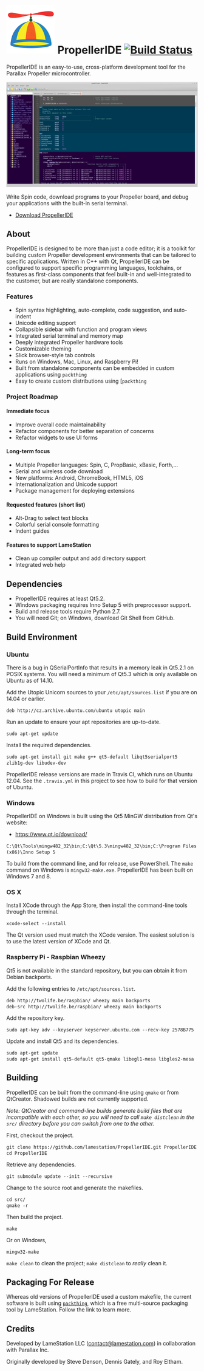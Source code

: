 ![the hat](icons/propellerhat.png) PropellerIDE [![Build Status](https://travis-ci.org/parallaxinc/PropellerIDE.svg?branch=master)](https://travis-ci.org/parallaxinc/PropellerIDE)
============

PropellerIDE is an easy-to-use, cross-platform development tool for the Parallax Propeller microcontroller.

![](screenshots/ide.png)

Write Spin code, download programs to your Propeller board, and debug your applications with the built-in serial terminal.

- [Download PropellerIDE](http://www.lamestation.com/propelleride)

## About

PropellerIDE is designed to be more than just a code editor; it is a toolkit for building custom Propeller development environments that can be tailored to specific applications. Written in C++ with Qt, PropellerIDE can be configured to support specific programming languages, toolchains, or features as first-class components that feel built-in and well-integrated to the customer, but are really standalone components.

### Features

- Spin syntax highlighting, auto-complete, code suggestion, and auto-indent
- Unicode editing support
- Collapsible sidebar with function and program views
- Integrated serial terminal and memory map
- Deeply integrated Propeller hardware tools
- Customizable theming
- Slick browser-style tab controls
- Runs on Windows, Mac, Linux, and Raspberry Pi!
- Built from standalone components can be embedded in custom applications using `packthing`
- Easy to create custom distributions using [`packthing`

### Project Roadmap

#### Immediate focus

* Improve overall code maintainability
* Refactor components for better separation of concerns
* Refactor widgets to use UI forms

#### Long-term focus

* Multiple Propeller languages: Spin, C, PropBasic, xBasic, Forth,...
* Serial and wireless code download
* New platforms: Android, ChromeBook, HTML5, iOS
* Internationalization and Unicode support
* Package management for deploying extensions
 
#### Requested features (short list)

* Alt-Drag to select text blocks
* Colorful serial console formatting
* Indent guides

#### Features to support LameStation

* Clean up compiler output and add directory support
* Integrated web help

## Dependencies

* PropellerIDE requires at least Qt5.2.
* Windows packaging requires Inno Setup 5 with preprocessor support. 
* Build and release tools require Python 2.7.
* You will need Git; on Windows, download Git Shell from GitHub.

## Build Environment

### Ubuntu

There is a bug in QSerialPortInfo that results in a memory leak in Qt5.2.1 on POSIX
systems. You will need a minimum of Qt5.3 which is only available on Ubuntu as of
14.10.

Add the Utopic Unicorn sources to your `/etc/apt/sources.list` if you are on 14.04
or earlier.

```
deb http://cz.archive.ubuntu.com/ubuntu utopic main 
```

Run an update to ensure your apt repositories are up-to-date.

```
sudo apt-get update
```

Install the required dependencies.

```
sudo apt-get install git make g++ qt5-default libqt5serialport5 zlib1g-dev libudev-dev
```

PropellerIDE release versions are made in Travis CI, which runs on Ubuntu 12.04. See the `.travis.yml` in this project to see how to build for that version of Ubuntu.

### Windows

PropellerIDE on Windows is built using the Qt5 MinGW distribution from Qt's website:

* https://www.qt.io/download/

```
C:\Qt\Tools\mingw482_32\bin;C:\Qt\5.3\mingw482_32\bin;C:\Program Files (x86)\Inno Setup 5
```

To build from the command line, and for release, use PowerShell. The `make` command on Windows is `mingw32-make.exe`. PropellerIDE has been built on Windows 7 and 8.

### OS X

Install XCode through the App Store, then install the command-line tools through the terminal.

```
xcode-select --install
```

The Qt version used must match the XCode version. The easiest solution is to use the latest version of XCode and Qt.

### Raspberry Pi - Raspbian Wheezy

Qt5 is not available in the standard repository, but you can obtain it from Debian backports.

Add the following entries to `/etc/apt/sources.list`.

```
deb http://twolife.be/raspbian/ wheezy main backports
deb-src http://twolife.be/raspbian/ wheezy main backports
```

Add the repository key.

```
sudo apt-key adv --keyserver keyserver.ubuntu.com --recv-key 2578B775
```

Update and install Qt5 and its dependencies.

```
sudo apt-get update
sudo apt-get install qt5-default qt5-qmake libegl1-mesa libgles2-mesa
```

## Building

PropellerIDE can be built from the command-line using `qmake` or from QtCreator. Shadowed builds are not currently supported.

*Note: QtCreator and command-line builds generate build files that are incompatible with each other, so you will need to call `make distclean` in the `src/` directory before you can switch from one to the other.*

First, checkout the project.

```
git clone https://github.com/lamestation/PropellerIDE.git PropellerIDE
cd PropellerIDE
```

Retrieve any dependencies.

``` 
git submodule update --init --recursive
```

Change to the source root and generate the makefiles.

```
cd src/
qmake -r
```

Then build the project.

```
make
```

Or on Windows,

```
mingw32-make
```

`make clean` to clean the project; `make distclean` to *really* clean it.

## Packaging For Release

Whereas old versions of PropellerIDE used a custom makefile, the current software is built using [`packthing`](https://github.com/lamestation/packthing), which is a free multi-source packaging tool by LameStation. Follow the link to learn more.

## Credits

Developed by LameStation LLC (contact@lamestation.com) in collaboration with Parallax Inc.

Originally developed by Steve Denson, Dennis Gately, and Roy Eltham.
